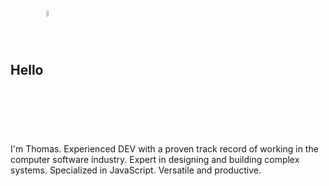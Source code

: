 ## Hello <img src="https://upload.wikimedia.org/wikipedia/commons/d/da/Flag_of_Argentina-Animated.gif" width="5%" alt="flag" align="center">

I'm Thomas. Experienced DEV with a proven track record of working in the computer software industry. Expert in designing and building complex systems. Specialized in JavaScript. Versatile and productive.
